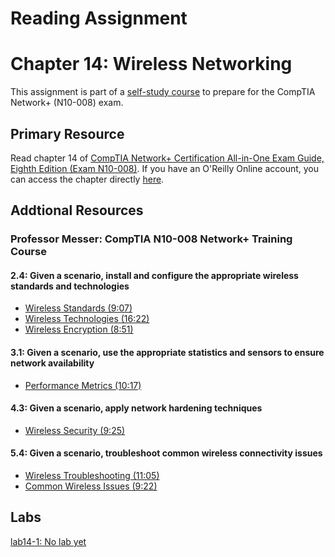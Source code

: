 # Reading Assignment
# Chapter 14: Wireless Networking
This assignment is part of a [self-study course](../README.md) to prepare for the CompTIA Network+ (N10-008) exam.
## Primary Resource
Read chapter 14 of [CompTIA Network+ Certification All-in-One Exam Guide, Eighth Edition (Exam N10-008)](https://www.amazon.com/CompTIA-Network-Certification-N10-008-Comptia/dp/1264269056).  If you have an O'Reilly Online account, you can access the chapter directly [here](https://learning.oreilly.com/library/view/foo/xxxxxxxxxxxxx/ch14.xhtml).
## Addtional Resources

### Professor Messer: CompTIA N10-008 Network+ Training Course

#### 2.4: Given a scenario, install and configure the appropriate wireless standards and technologies
- [Wireless Standards (9:07)](https://www.youtube.com/watch?v=JJyJQjCnYcM&list=PLG49S3nxzAnlCJiCrOYuRYb6cne864a7G&index=50)
- [Wireless Technologies (16:22)](https://www.youtube.com/watch?v=lgMs37e860E&list=PLG49S3nxzAnlCJiCrOYuRYb6cne864a7G&index=51)
- [Wireless Encryption (8:51)](https://www.youtube.com/watch?v=9EOpXkUykAA&list=PLG49S3nxzAnlCJiCrOYuRYb6cne864a7G&index=52)

#### 3.1: Given a scenario, use the appropriate statistics and sensors to ensure network availability
- [Performance Metrics (10:17)](https://www.youtube.com/watch?v=YPD4Prvam9w&list=PLG49S3nxzAnlCJiCrOYuRYb6cne864a7G&index=54)

#### 4.3: Given a scenario, apply network hardening techniques
- [Wireless Security (9:25)](https://www.youtube.com/watch?v=ThwWlZ3rbtM&list=PLG49S3nxzAnlCJiCrOYuRYb6cne864a7G&index=80)

#### 5.4: Given a scenario, troubleshoot common wireless connectivity issues
- [Wireless Troubleshooting (11:05)](https://www.youtube.com/watch?v=LIofZvLd_04&list=PLG49S3nxzAnlCJiCrOYuRYb6cne864a7G&index=89)
- [Common Wireless Issues (9:22)](https://www.youtube.com/watch?v=zyo5Iv6v3uU&list=PLG49S3nxzAnlCJiCrOYuRYb6cne864a7G&index=90)

## Labs
[lab14-1: No lab yet](lab14-1.md)</br>
